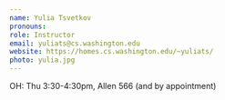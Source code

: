 ```yaml
---
name: Yulia Tsvetkov
pronouns: 
role: Instructor
email: yuliats@cs.washington.edu
website: https://homes.cs.washington.edu/~yuliats/
photo: yulia.jpg
---
```


OH: Thu 3:30-4:30pm, Allen 566 (and by appointment)
